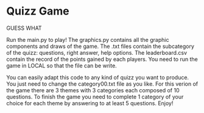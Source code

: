 # Quizz Game 
GUESS WHAT

Run the main.py to play!
The graphics.py contains all the graphic components and draws of the game. 
The .txt files contain the subcategory of the quizz: questions, right answer, help options. 
The leaderboard.csv contain the record of the points gained by each players. You need to run the game in LOCAL so that the file can be write. 

You can easily adapt this code to any kind of quizz you want to produce. You just need to change the category00.txt file as you like. 
For this verion of the game there are 3 themes with 3 categories each composed of 10 questions. 
To finish the game you need to complete 1 category of your choice for each theme by answering to at least 5 questions.
Enjoy!
